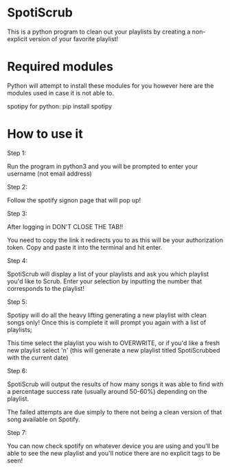 # SpotiScrub

This is a python program to clean out your playlists by creating a non-explicit version of your favorite playlist!

# Required modules

Python will attempt to install these modules for you however here are the modules used in case it is not able to.

spotipy for python:
pip install spotipy

# How to use it

Step 1:

Run the program in python3 and you will be prompted to enter your username (not email address)

Step 2:

Follow the spotify signon page that will pop up!

Step 3:

After logging in DON'T CLOSE THE TAB!!

You need to copy the link it redirects you to as this will be your authorization token. Copy and paste it into the terminal and hit enter.

Step 4:

SpotiScrub will display a list of your playlists and ask you which playlist you'd like to Scrub.
Enter your selection by inputting the number that corresponds to the playlist!

Step 5:

Spotipy will do all the heavy lifting generating a new playlist with clean songs only!
Once this is complete it will prompt you again with a list of playlists;

This time select the playlist you wish to OVERWRITE, or if you'd like a fresh new playlist select 'n' (this will generate a new playlist titled SpotiScrubbed with the current date)

Step 6:

SpotiScrub will output the results of how many songs it was able to find with a percentage success rate (usually around 50-60%) depending on the playlist.

The failed attempts are due simply to there not being a clean version of that song available on Spotify.

Step 7:

You can now check spotify on whatever device you are using and you'll be able to see the new playlist and you'll notice there are no explicit tags to be seen!
